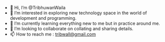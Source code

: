 - 👋 Hi, I’m @TribhuwanWaila
- 👀 I’m interested in exploring new technology space in the world of development and programming. 
- 🌱 I’m currently learning everything new to me but in practice around me.
- 💞️ I’m looking to collaborate on collating and sharing details.
- 📫 How to reach me : tribwall@gmail.com

<!---
TribhuwanWaila/TribhuwanWaila is a ✨ special ✨ repository because its `README.md` (this file) appears on your GitHub profile.
You can click the Preview link to take a look at your changes.
--->
